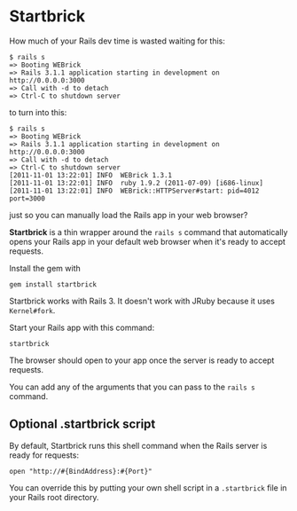 # Startbrick

How much of your Rails dev time is wasted waiting for this: 

    $ rails s
    => Booting WEBrick
    => Rails 3.1.1 application starting in development on http://0.0.0.0:3000
    => Call with -d to detach
    => Ctrl-C to shutdown server

to turn into this:

    $ rails s
    => Booting WEBrick
    => Rails 3.1.1 application starting in development on http://0.0.0.0:3000
    => Call with -d to detach
    => Ctrl-C to shutdown server
    [2011-11-01 13:22:01] INFO  WEBrick 1.3.1
    [2011-11-01 13:22:01] INFO  ruby 1.9.2 (2011-07-09) [i686-linux]
    [2011-11-01 13:22:01] INFO  WEBrick::HTTPServer#start: pid=4012 port=3000

just so you can manually load the Rails app in your web browser?

**Startbrick** is a thin wrapper around the `rails s` command that
automatically opens your Rails app in your default web browser when it's ready
to accept requests.

Install the gem with

    gem install startbrick

Startbrick works with Rails 3. It doesn't work with JRuby because it
uses `Kernel#fork`.

Start your Rails app with this command:

    startbrick

The browser should open to your app once the server is ready to accept
requests.

You can add any of the arguments that you can pass to the `rails s`
command.

## Optional .startbrick script

By default, Startbrick runs this shell command when the Rails server is
ready for requests:

    open "http://#{BindAddress}:#{Port}"

You can override this by putting your own shell script in a `.startbrick` file
in your Rails root directory. 



